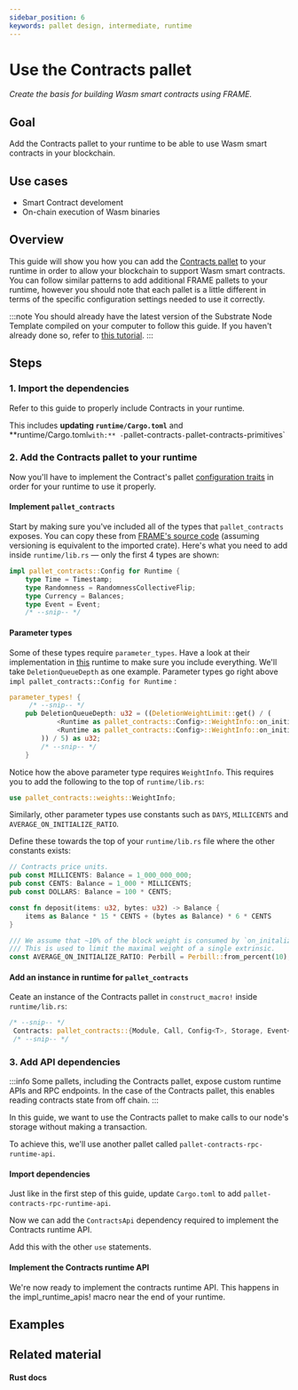```yaml
---
sidebar_position: 6
keywords: pallet design, intermediate, runtime
---
```


# Use the Contracts pallet
_Create the basis for building Wasm smart contracts using FRAME._

## Goal
Add the Contracts pallet to your runtime to be able to use Wasm smart contracts in your blockchain.

## Use cases
- Smart Contract develoment
- On-chain execution of Wasm binaries

## Overview
This guide will show you how you can add the [Contracts pallet][contracts-frame] to your runtime in order to allow your blockchain 
to support Wasm smart contracts. You can follow similar patterns to add additional FRAME pallets to your runtime, 
however you should note that each pallet is a little different in terms of the specific configuration settings 
needed to use it correctly.

:::note 
You should already have the latest version of the Substrate Node Template compiled on your computer to follow this guide. 
If you haven't already done so, refer to [this tutorial][create-first-chain-tutorial].
:::

## Steps


### 1. Import the dependencies

Refer to this guide to properly include Contracts in your runtime.

This includes **updating `runtime/Cargo.toml`** and **runtime/Cargo.toml` with:**
    - `pallet-contracts`
    - `pallet-contracts-primitives`

### 2. Add the Contracts pallet to your runtime

Now you'll have to implement the Contract's pallet [configuration traits][contracts-config-rustdocs] in order for your runtime to use it properly.

#### Implement `pallet_contracts`

Start by making sure you've included all of the types that `pallet_contracts` exposes. You can copy these from [FRAME's source code][contracts-frame] (assuming versioning is equivalent to the imported crate). Here's what you need to add inside `runtime/lib.rs` &mdash; only the first 4 types are shown:


```rust
impl pallet_contracts::Config for Runtime {
    type Time = Timestamp;
    type Randomness = RandomnessCollectiveFlip;
    type Currency = Balances;
    type Event = Event;
    /* --snip-- */
```

#### Parameter types
Some of these types require `parameter_types`. Have a look at their implementation in [this][bin-runtime-contracts-frame] runtime to make sure you include everything. We'll take `DeletionQueueDepth` as one example. Parameter types go right above `impl pallet_contracts::Config for Runtime` :

```rust
parameter_types! {
     /* --snip-- */
	pub DeletionQueueDepth: u32 = ((DeletionWeightLimit::get() / (
			<Runtime as pallet_contracts::Config>::WeightInfo::on_initialize_per_queue_item(1) -
			<Runtime as pallet_contracts::Config>::WeightInfo::on_initialize_per_queue_item(0)
		)) / 5) as u32;
        /* --snip-- */
    }
```

Notice how the above parameter type requires `WeightInfo`. This requires you to add the following to the top of `runtime/lib.rs`:

```rust
use pallet_contracts::weights::WeightInfo;
```

Similarly, other parameter types use constants such as `DAYS`, `MILLICENTS` and `AVERAGE_ON_INITIALIZE_RATIO`.

Define these towards the top of your `runtime/lib.rs` file where the other constants exists:

```rust
// Contracts price units.
pub const MILLICENTS: Balance = 1_000_000_000;
pub const CENTS: Balance = 1_000 * MILLICENTS;
pub const DOLLARS: Balance = 100 * CENTS;

const fn deposit(items: u32, bytes: u32) -> Balance {
    items as Balance * 15 * CENTS + (bytes as Balance) * 6 * CENTS
}

/// We assume that ~10% of the block weight is consumed by `on_initalize` handlers.
/// This is used to limit the maximal weight of a single extrinsic.
const AVERAGE_ON_INITIALIZE_RATIO: Perbill = Perbill::from_percent(10);
```

#### Add an instance in runtime for `pallet_contracts`

Ceate an instance of the Contracts pallet in `construct_macro!` inside `runtime/lib.rs`:

```rust
/* --snip-- */
 Contracts: pallet_contracts::{Module, Call, Config<T>, Storage, Event<T>},
 /* --snip-- */
 ```

### 3. Add API dependencies

:::info
Some pallets, including the Contracts pallet, expose custom runtime APIs and RPC endpoints. In the case of the Contracts pallet, this enables reading contracts state from off chain.
:::

In this guide, we want to use the Contracts pallet to make calls to our node's storage without making a transaction. 

To achieve this, we'll use another pallet called `pallet-contracts-rpc-runtime-api`. 

#### Import dependencies 
Just like in the first step of this guide, update `Cargo.toml` to add `pallet-contracts-rpc-runtime-api`.

Now we can add the `ContractsApi` dependency required to implement the Contracts runtime API. 

Add this with the other `use` statements.
#### Implement the Contracts runtime API

We're now ready to implement the contracts 
runtime API. This happens in the 
impl_runtime_apis! macro near the end of your 
runtime.

## Examples

## Related material
#### Rust docs

[contracts-frame]: https://substrate.dev/rustdocs/v3.0.0/pallet_contracts/
[create-first-chain-tutorial]: https://substrate.dev/docs/en/tutorials/create-your-first-substrate-chain/
[contracts-config-rustdocs]: https://substrate.dev/rustdocs/v3.0.0/pallet_contracts/trait.Config.html
[contracts-frame]: https://github.com/paritytech/substrate/blob/master/frame/contracts/src/lib.rs#L144
[bin-runtime-contracts-frame]: https://github.com/paritytech/substrate/blob/master/bin/node/runtime/src/lib.rs#L786
